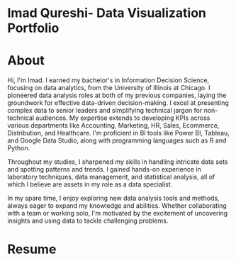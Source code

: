 # Imad Qureshi- Data Visualization Portfolio  
# About
Hi, I'm Imad. I earned my bachelor's in Information Decision Science, focusing on data analytics, from the University of Illinois at Chicago. I pioneered data analysis roles at both of my previous companies, laying the groundwork for effective data-driven decision-making. I excel at presenting complex data to senior leaders and simplifying technical jargon for non-technical audiences. My expertise extends to developing KPIs across various departments like Accounting, Marketing, HR, Sales, Ecommerce, Distribution, and Healthcare. I'm proficient in BI tools like Power BI, Tableau, and Google Data Studio, along with programming languages such as R and Python.

Throughout my studies, I sharpened my skills in handling intricate data sets and spotting patterns and trends. I gained hands-on experience in laboratory techniques, data management, and statistical analysis, all of which I believe are assets in my role as a data specialist.

In my spare time, I enjoy exploring new data analysis tools and methods, always eager to expand my knowledge and abilities. Whether collaborating with a team or working solo, I'm motivated by the excitement of uncovering insights and using data to tackle challenging problems.

# Resume
